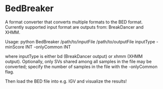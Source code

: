 BedBreaker
=========

A format converter that converts multiple formats to the BED format. Currently supported input format are outputs from: BreakDancer and XHMM.

Usage: python BedBreaker /path/to/inputFile /path/to/outputFile inputType -minScore INT -onlyCommon INT

where inputType is either bd (BreakDancer output) or xhmm (XHMM output). Optionally, only SVs shared among all samples in the file may be converted; specify the number of samples in the file with the -onlyCommon flag.

Then load the BED file into e.g. IGV and visualize the results!
